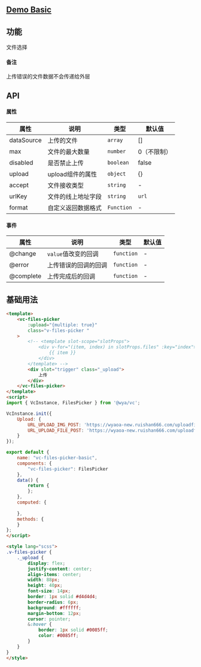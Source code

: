 ## [Demo Basic](https://wya-team.github.io/wya-vc/dist/files-picker/basic.html)
## 功能
文件选择
#### 备注
上传错误的文件数据不会传递给外层

## API

#### 属性

属性 | 说明 | 类型 | 默认值
---|---|---|---
dataSource | 上传的文件 | `array` | []
max | 文件的最大数量 | `number` | 0（不限制）
disabled | 是否禁止上传 | `boolean` | false
upload | upload组件的属性 | `object` | {}
accept | 文件接收类型 | `string` | -
urlKey | 文件的线上地址字段 | `string` | `url`
format | 自定义返回数据格式 | `Function` | -


#### 事件

属性 | 说明 | 类型 | 默认值
---|---|---|---
@change | `value`值改变的回调 | `function` | -
@error | 上传错误的回调的回调 | `function` | -
@complete | 上传完成后的回调 | `function` | -



## 基础用法

```html
<template>
	<vc-files-picker 
		:upload="{multiple: true}"
		class="v-files-picker "
	>
		<!-- <template slot-scope="slotProps">
			<div v-for="(item, index) in slotProps.files" :key="index">
				{{ item }}
			</div>
		</template> -->
		<div slot="trigger" class="_upload">
			上传
		</div>
	</vc-files-picker>
</template>
<script>
import { VcInstance, FilesPicker } from '@wya/vc';

VcInstance.init({
	Upload: {
		URL_UPLOAD_IMG_POST: 'https://wyaoa-new.ruishan666.com/uploadfile/upimg.json?action=uploadimage&encode=utf-8&code=oa',
		URL_UPLOAD_FILE_POST: 'https://wyaoa-new.ruishan666.com/uploadfile/upimg.json?action=uploadfile&encode=utf-8&code=oa'
	}
});

export default {
	name: "vc-files-picker-basic",
	components: {
		"vc-files-picker": FilesPicker
	},
	data() {
		return {
		};
	},
	computed: {
		
	},
	methods: {
	}
};
</script>

<style lang="scss">
.v-files-picker {
	._upload {
		display: flex;
		justify-content: center;
		align-items: center;
		width: 88px;
		height: 40px;
		font-size: 14px;
		border: 1px solid #d4d4d4;
		border-radius: 6px;
		background: #ffffff;
		margin-bottom: 12px;
		cursor: pointer;
		&:hover {
			border: 1px solid #0085ff;
			color: #0085ff;
		}
	}
}
</style>

```